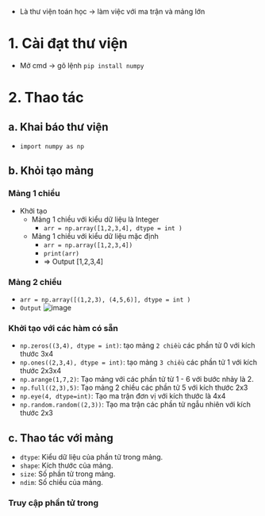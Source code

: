 - Là thư viện toán học -> làm việc với ma trận và mảng lớn
# 1. Cài đạt thư viện
- Mở cmd -> gõ lệnh `pip install numpy`
# 2. Thao tác
## a. Khai báo thư viện
- `import numpy as np`
## b. Khỏi tạo mảng 
### Mảng 1 chiều
- Khởi tạo
  - Mảng 1 chiều với kiểu dữ liệu là Integer
    - `arr = np.array([1,2,3,4], dtype = int )`
  - Mảng 1 chiều với kiểu dữ liệu mặc định
    - `arr = np.array([1,2,3,4])` 
    - `print(arr)`
    - => Output [1,2,3,4]
### Mảng 2 chiều
- `arr = np.array([(1,2,3), (4,5,6)], dtype = int )`
- `Output`
![image](https://user-images.githubusercontent.com/88178841/162193545-86fe92f3-25bc-4c19-8dd3-6c9ae0a6d9d0.png)

### Khởi tạo với các hàm có sẵn
- `np.zeros((3,4), dtype = int)`: tạo mảng `2 chiều` các phần tử 0 với kích thước 3x4
- `np.ones((2,3,4), dtype = int)`: tạo mảng `3 chiều` các phần tử 1 với kích thước 2x3x4
- `np.arange(1,7,2)`: Tạo mảng với các phần tử từ 1 - 6 với bước nhảy là 2.
- `np.full((2,3),5)`: Tạo mảng 2 chiều các phần tử 5 với kích thước 2x3
- `np.eye(4, dtype=int)`: Tạo ma trận đơn vị với kích thước là 4x4
- `np.random.random((2,3))`: Tạo ma trận các phần tử ngẫu nhiên với kích thước 2x3
## c. Thao tác với mảng
- `dtype`: Kiểu dữ liệu của phần tử trong mảng.
- `shape`: Kích thước của mảng.
- `size`: Số phần tử trong mảng.
- `ndim`: Số chiều của mảng.
### Truy cập phần tử trong 
